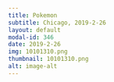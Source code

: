 ```yaml
---
title: Pokemon
subtitle: Chicago, 2019-2-26
layout: default
modal-id: 346
date: 2019-2-26
img: 10101310.png
thumbnail: 10101310.png
alt: image-alt
---
```

